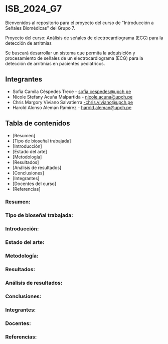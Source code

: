 # ISB_2024_G7
Bienvenidos al repositorio para el proyecto del curso de "Introducción a Señales Biomédicas" del Grupo 7. 

Proyecto del curso: Análisis de señales de electrocardiograma (ECG) para la detección de arritmias

Se buscará desarrollar un sistema que permita la adquisición y procesamiento de señales de un electrocardiograma (ECG) para la detección de arritmias en pacientes pediátricos.

## Integrantes
- Sofia Camila Céspedes Trece - sofia.cespedes@upch.pe
- Nicole Stefany Acuña Malpartida - nicole.acuna@upch.pe
- Chris Margory Viviano Salvatierra -chris.viviano@upch.pe
- Harold Alonso Alemán Ramírez - harold.aleman@upch.pe

## Tabla de contenidos
- [Resumen]
- [Tipo de bioseñal trabajada]
- [Introducción]
- [Estado del arte]
- [Metodología]
- [Resultados]
- [Análisis de resultados]
- [Conclusiones]
- [Integrantes]
- [Docentes del curso]
- [Referencias]


### Resumen:

### Tipo de bioseñal trabajada:

### Introducción:

### Estado del arte:

### Metodología:

### Resultados:

### Análisis de resultados:

### Conclusiones:

### Integrantes:

### Docentes:

### Referencias:
